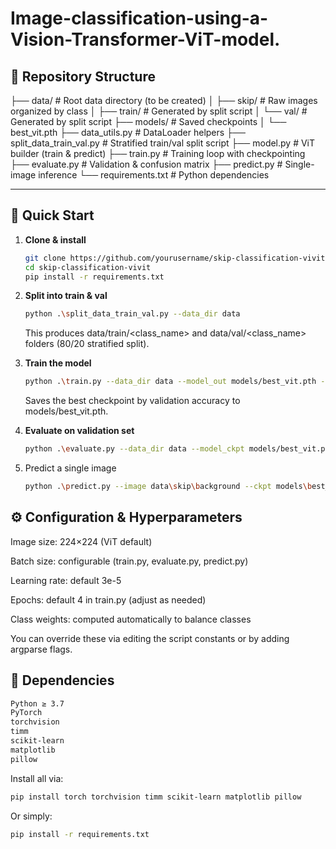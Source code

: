 # Image-classification-using-a-Vision-Transformer-ViT-model.

## 📂 Repository Structure

├── data/ # Root data directory (to be created)
│ ├── skip/ # Raw images organized by class
│ ├── train/ # Generated by split script
│ └── val/ # Generated by split script
├── models/ # Saved checkpoints
│ └── best_vit.pth
├── data_utils.py # DataLoader helpers
├── split_data_train_val.py # Stratified train/val split script
├── model.py # ViT builder (train & predict)
├── train.py # Training loop with checkpointing
├── evaluate.py # Validation & confusion matrix
├── predict.py # Single-image inference
└── requirements.txt # Python dependencies

---

## 🚀 Quick Start

1. **Clone & install**

   ```bash
   git clone https://github.com/yourusername/skip-classification-vivit.git
   cd skip-classification-vivit
   pip install -r requirements.txt
   ```

2. **Split into train & val**

   ```bash
   python .\split_data_train_val.py --data_dir data
   ```

   This produces data/train/<class_name> and data/val/<class_name> folders (80/20 stratified split).

3. **Train the model**

   ```bash
   python .\train.py --data_dir data --model_out models/best_vit.pth --epochs 2 --batch_size 8 --lr 3e-5
   ```

   Saves the best checkpoint by validation accuracy to models/best_vit.pth.

4. **Evaluate on validation set**

   ```bash
   python .\evaluate.py --data_dir data --model_ckpt models/best_vit.pth
   ```

5. Predict a single image
   ```bash
   python .\predict.py --image data\skip\background --ckpt models\best_vit.pth
   ```

## ⚙️ Configuration & Hyperparameters

Image size: 224×224 (ViT default)

Batch size: configurable (train.py, evaluate.py, predict.py)

Learning rate: default 3e-5

Epochs: default 4 in train.py (adjust as needed)

Class weights: computed automatically to balance classes

You can override these via editing the script constants or by adding argparse flags.

## 🔗 Dependencies

```bash
Python ≥ 3.7
PyTorch
torchvision
timm
scikit-learn
matplotlib
pillow
```

Install all via:

```bash
pip install torch torchvision timm scikit-learn matplotlib pillow
```

Or simply:

```bash
pip install -r requirements.txt

```
